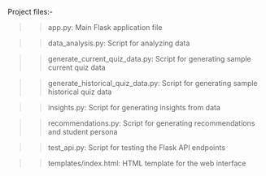 Project files:-

>> app.py: Main Flask application file

>> data_analysis.py: Script for analyzing data

>> generate_current_quiz_data.py: Script for generating sample current quiz data

>> generate_historical_quiz_data.py: Script for generating sample historical quiz data

>> insights.py: Script for generating insights from data

>> recommendations.py: Script for generating recommendations and student persona

>> test_api.py: Script for testing the Flask API endpoints

>> templates/index.html: HTML template for the web interface
